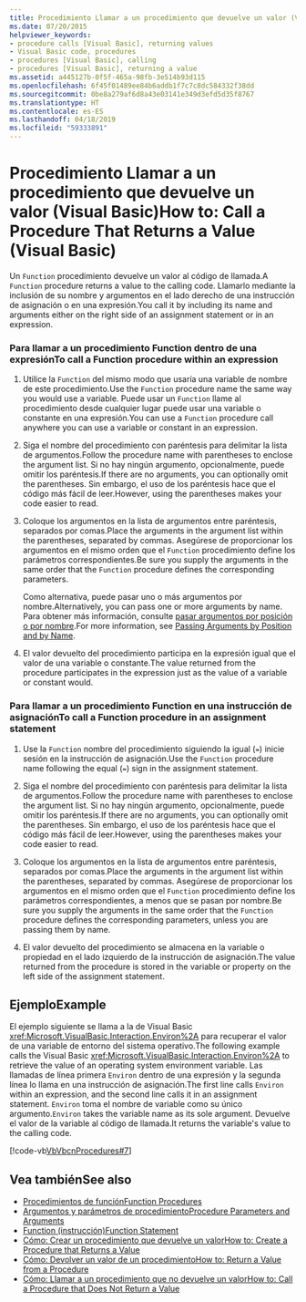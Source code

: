 ```yaml
---
title: Procedimiento Llamar a un procedimiento que devuelve un valor (Visual Basic)
ms.date: 07/20/2015
helpviewer_keywords:
- procedure calls [Visual Basic], returning values
- Visual Basic code, procedures
- procedures [Visual Basic], calling
- procedures [Visual Basic], returning a value
ms.assetid: a445127b-0f5f-465a-98fb-3e514b93d115
ms.openlocfilehash: 6f45f01489ee84b6addb1f7c7c8dc584332f38dd
ms.sourcegitcommit: 0be8a279af6d8a43e03141e349d3efd5d35f8767
ms.translationtype: HT
ms.contentlocale: es-ES
ms.lasthandoff: 04/18/2019
ms.locfileid: "59333891"
---
```

# <a name="how-to-call-a-procedure-that-returns-a-value-visual-basic"></a><span data-ttu-id="b4607-102">Procedimiento Llamar a un procedimiento que devuelve un valor (Visual Basic)</span><span class="sxs-lookup"><span data-stu-id="b4607-102">How to: Call a Procedure That Returns a Value (Visual Basic)</span></span>
<span data-ttu-id="b4607-103">Un `Function` procedimiento devuelve un valor al código de llamada.</span><span class="sxs-lookup"><span data-stu-id="b4607-103">A `Function` procedure returns a value to the calling code.</span></span> <span data-ttu-id="b4607-104">Llamarlo mediante la inclusión de su nombre y argumentos en el lado derecho de una instrucción de asignación o en una expresión.</span><span class="sxs-lookup"><span data-stu-id="b4607-104">You call it by including its name and arguments either on the right side of an assignment statement or in an expression.</span></span>  
  
### <a name="to-call-a-function-procedure-within-an-expression"></a><span data-ttu-id="b4607-105">Para llamar a un procedimiento Function dentro de una expresión</span><span class="sxs-lookup"><span data-stu-id="b4607-105">To call a Function procedure within an expression</span></span>  
  
1. <span data-ttu-id="b4607-106">Utilice la `Function` del mismo modo que usaría una variable de nombre de este procedimiento.</span><span class="sxs-lookup"><span data-stu-id="b4607-106">Use the `Function` procedure name the same way you would use a variable.</span></span> <span data-ttu-id="b4607-107">Puede usar un `Function` llame al procedimiento desde cualquier lugar puede usar una variable o constante en una expresión.</span><span class="sxs-lookup"><span data-stu-id="b4607-107">You can use a `Function` procedure call anywhere you can use a variable or constant in an expression.</span></span>  
  
2. <span data-ttu-id="b4607-108">Siga el nombre del procedimiento con paréntesis para delimitar la lista de argumentos.</span><span class="sxs-lookup"><span data-stu-id="b4607-108">Follow the procedure name with parentheses to enclose the argument list.</span></span> <span data-ttu-id="b4607-109">Si no hay ningún argumento, opcionalmente, puede omitir los paréntesis.</span><span class="sxs-lookup"><span data-stu-id="b4607-109">If there are no arguments, you can optionally omit the parentheses.</span></span> <span data-ttu-id="b4607-110">Sin embargo, el uso de los paréntesis hace que el código más fácil de leer.</span><span class="sxs-lookup"><span data-stu-id="b4607-110">However, using the parentheses makes your code easier to read.</span></span>  
  
3. <span data-ttu-id="b4607-111">Coloque los argumentos en la lista de argumentos entre paréntesis, separados por comas.</span><span class="sxs-lookup"><span data-stu-id="b4607-111">Place the arguments in the argument list within the parentheses, separated by commas.</span></span> <span data-ttu-id="b4607-112">Asegúrese de proporcionar los argumentos en el mismo orden que el `Function` procedimiento define los parámetros correspondientes.</span><span class="sxs-lookup"><span data-stu-id="b4607-112">Be sure you supply the arguments in the same order that the `Function` procedure defines the corresponding parameters.</span></span>  
  
     <span data-ttu-id="b4607-113">Como alternativa, puede pasar uno o más argumentos por nombre.</span><span class="sxs-lookup"><span data-stu-id="b4607-113">Alternatively, you can pass one or more arguments by name.</span></span> <span data-ttu-id="b4607-114">Para obtener más información, consulte [pasar argumentos por posición o por nombre](./passing-arguments-by-position-and-by-name.md).</span><span class="sxs-lookup"><span data-stu-id="b4607-114">For more information, see [Passing Arguments by Position and by Name](./passing-arguments-by-position-and-by-name.md).</span></span>  
  
4. <span data-ttu-id="b4607-115">El valor devuelto del procedimiento participa en la expresión igual que el valor de una variable o constante.</span><span class="sxs-lookup"><span data-stu-id="b4607-115">The value returned from the procedure participates in the expression just as the value of a variable or constant would.</span></span>  
  
### <a name="to-call-a-function-procedure-in-an-assignment-statement"></a><span data-ttu-id="b4607-116">Para llamar a un procedimiento Function en una instrucción de asignación</span><span class="sxs-lookup"><span data-stu-id="b4607-116">To call a Function procedure in an assignment statement</span></span>  
  
1. <span data-ttu-id="b4607-117">Use la `Function` nombre del procedimiento siguiendo la igual (`=`) inicie sesión en la instrucción de asignación.</span><span class="sxs-lookup"><span data-stu-id="b4607-117">Use the `Function` procedure name following the equal (`=`) sign in the assignment statement.</span></span>  
  
2. <span data-ttu-id="b4607-118">Siga el nombre del procedimiento con paréntesis para delimitar la lista de argumentos.</span><span class="sxs-lookup"><span data-stu-id="b4607-118">Follow the procedure name with parentheses to enclose the argument list.</span></span> <span data-ttu-id="b4607-119">Si no hay ningún argumento, opcionalmente, puede omitir los paréntesis.</span><span class="sxs-lookup"><span data-stu-id="b4607-119">If there are no arguments, you can optionally omit the parentheses.</span></span> <span data-ttu-id="b4607-120">Sin embargo, el uso de los paréntesis hace que el código más fácil de leer.</span><span class="sxs-lookup"><span data-stu-id="b4607-120">However, using the parentheses makes your code easier to read.</span></span>  
  
3. <span data-ttu-id="b4607-121">Coloque los argumentos en la lista de argumentos entre paréntesis, separados por comas.</span><span class="sxs-lookup"><span data-stu-id="b4607-121">Place the arguments in the argument list within the parentheses, separated by commas.</span></span> <span data-ttu-id="b4607-122">Asegúrese de proporcionar los argumentos en el mismo orden que el `Function` procedimiento define los parámetros correspondientes, a menos que se pasan por nombre.</span><span class="sxs-lookup"><span data-stu-id="b4607-122">Be sure you supply the arguments in the same order that the `Function` procedure defines the corresponding parameters, unless you are passing them by name.</span></span>  
  
4. <span data-ttu-id="b4607-123">El valor devuelto del procedimiento se almacena en la variable o propiedad en el lado izquierdo de la instrucción de asignación.</span><span class="sxs-lookup"><span data-stu-id="b4607-123">The value returned from the procedure is stored in the variable or property on the left side of the assignment statement.</span></span>  
  
## <a name="example"></a><span data-ttu-id="b4607-124">Ejemplo</span><span class="sxs-lookup"><span data-stu-id="b4607-124">Example</span></span>  
 <span data-ttu-id="b4607-125">El ejemplo siguiente se llama a la de Visual Basic <xref:Microsoft.VisualBasic.Interaction.Environ%2A> para recuperar el valor de una variable de entorno del sistema operativo.</span><span class="sxs-lookup"><span data-stu-id="b4607-125">The following example calls the Visual Basic <xref:Microsoft.VisualBasic.Interaction.Environ%2A> to retrieve the value of an operating system environment variable.</span></span> <span data-ttu-id="b4607-126">Las llamadas de línea primera `Environ` dentro de una expresión y la segunda línea lo llama en una instrucción de asignación.</span><span class="sxs-lookup"><span data-stu-id="b4607-126">The first line calls `Environ` within an expression, and the second line calls it in an assignment statement.</span></span> <span data-ttu-id="b4607-127">`Environ` toma el nombre de variable como su único argumento.</span><span class="sxs-lookup"><span data-stu-id="b4607-127">`Environ` takes the variable name as its sole argument.</span></span> <span data-ttu-id="b4607-128">Devuelve el valor de la variable al código de llamada.</span><span class="sxs-lookup"><span data-stu-id="b4607-128">It returns the variable's value to the calling code.</span></span>  
  
 [!code-vb[VbVbcnProcedures#7](~/samples/snippets/visualbasic/VS_Snippets_VBCSharp/VbVbcnProcedures/VB/Class1.vb#7)]  
  
## <a name="see-also"></a><span data-ttu-id="b4607-129">Vea también</span><span class="sxs-lookup"><span data-stu-id="b4607-129">See also</span></span>

- [<span data-ttu-id="b4607-130">Procedimientos de función</span><span class="sxs-lookup"><span data-stu-id="b4607-130">Function Procedures</span></span>](./function-procedures.md)
- [<span data-ttu-id="b4607-131">Argumentos y parámetros de procedimiento</span><span class="sxs-lookup"><span data-stu-id="b4607-131">Procedure Parameters and Arguments</span></span>](./procedure-parameters-and-arguments.md)
- [<span data-ttu-id="b4607-132">Function (instrucción)</span><span class="sxs-lookup"><span data-stu-id="b4607-132">Function Statement</span></span>](../../../../visual-basic/language-reference/statements/function-statement.md)
- [<span data-ttu-id="b4607-133">Cómo: Crear un procedimiento que devuelve un valor</span><span class="sxs-lookup"><span data-stu-id="b4607-133">How to: Create a Procedure that Returns a Value</span></span>](./how-to-create-a-procedure-that-returns-a-value.md)
- [<span data-ttu-id="b4607-134">Cómo: Devolver un valor de un procedimiento</span><span class="sxs-lookup"><span data-stu-id="b4607-134">How to: Return a Value from a Procedure</span></span>](./how-to-return-a-value-from-a-procedure.md)
- [<span data-ttu-id="b4607-135">Cómo: Llamar a un procedimiento que no devuelve un valor</span><span class="sxs-lookup"><span data-stu-id="b4607-135">How to: Call a Procedure that Does Not Return a Value</span></span>](./how-to-call-a-procedure-that-does-not-return-a-value.md)
